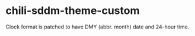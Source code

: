 # chili-sddm-theme-custom

Clock format is patched to have DMY (abbr. month) date and 24-hour time.

